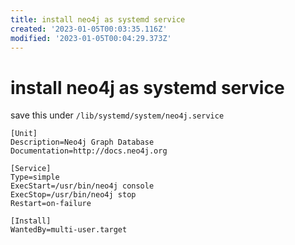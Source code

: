 ```yaml
---
title: install neo4j as systemd service
created: '2023-01-05T00:03:35.116Z'
modified: '2023-01-05T00:04:29.373Z'
---
```


# install neo4j as systemd service

save this under `/lib/systemd/system/neo4j.service`

```config
[Unit]
Description=Neo4j Graph Database
Documentation=http://docs.neo4j.org

[Service]
Type=simple
ExecStart=/usr/bin/neo4j console
ExecStop=/usr/bin/neo4j stop
Restart=on-failure

[Install]
WantedBy=multi-user.target

```
